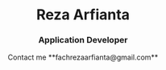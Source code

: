 <h1 align="center">Reza Arfianta</h1>
<h3 align="center">Application Developer</h3>
<p align="center">Contact me **fachrezaarfianta@gmail.com**</p>
